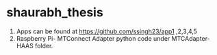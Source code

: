 # shaurabh_thesis
1. Apps can be found at
    https://github.com/ssingh23/app1 ,2,3,4,5
2. Raspberry Pi- MTConnect Adapter python code under MTCAdapter-HAAS folder.
